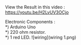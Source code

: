 View the Result in this video :  
https://youtu.be/H2LvUV3OCjo  

Electronic Components :  
*) Arduino Uno  
*) 220 ohm resistor.  
*) 1 red LED.
![wiring](wiring 1.png)
